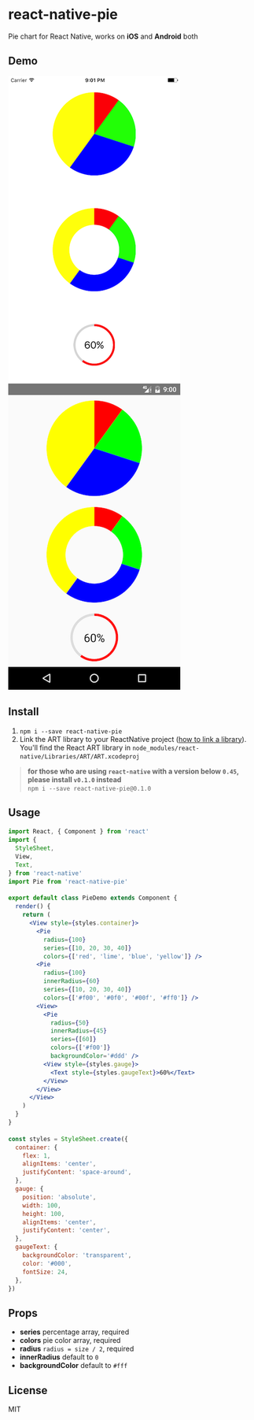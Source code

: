 # react-native-pie

Pie chart for React Native, works on **iOS** and **Android** both

## Demo

![iOS](demo/ios.png)
![Android](demo/android.png)

## Install

1. `npm i --save react-native-pie`  
2. Link the ART library to your ReactNative project ([how to link a library](https://facebook.github.io/react-native/docs/linking-libraries-ios.html#content)). You'll find the React ART library in `node_modules/react-native/Libraries/ART/ART.xcodeproj`


> **for those who are using `react-native` with a version below `0.45`, please install `v0.1.0` instead**   
> `npm i --save react-native-pie@0.1.0`

## Usage

```jsx
import React, { Component } from 'react'
import {
  StyleSheet,
  View,
  Text,
} from 'react-native'
import Pie from 'react-native-pie'

export default class PieDemo extends Component {
  render() {
    return (
      <View style={styles.container}>
        <Pie
          radius={100}
          series={[10, 20, 30, 40]}
          colors={['red', 'lime', 'blue', 'yellow']} />
        <Pie
          radius={100}
          innerRadius={60}
          series={[10, 20, 30, 40]}
          colors={['#f00', '#0f0', '#00f', '#ff0']} />
        <View>
          <Pie
            radius={50}
            innerRadius={45}
            series={[60]}
            colors={['#f00']}
            backgroundColor='#ddd' />
          <View style={styles.gauge}>
            <Text style={styles.gaugeText}>60%</Text>
          </View>
        </View>
      </View>
    )
  }
}

const styles = StyleSheet.create({
  container: {
    flex: 1,
    alignItems: 'center',
    justifyContent: 'space-around',
  },
  gauge: {
    position: 'absolute',
    width: 100,
    height: 100,
    alignItems: 'center',
    justifyContent: 'center',
  },
  gaugeText: {
    backgroundColor: 'transparent',
    color: '#000',
    fontSize: 24,
  },
})
```

## Props

* **series** percentage array, required
* **colors** pie color array, required
* **radius** `radius = size / 2`, required
* **innerRadius** default to `0`
* **backgroundColor** default to `#fff`

## License

MIT
